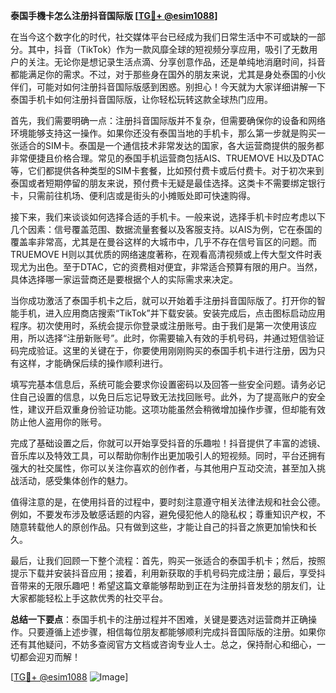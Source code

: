 **泰国手機卡怎么注册抖音国际版 [[TG💪+ @esim1088](https://t.me/s/esim1088)]**

在当今这个数字化的时代，社交媒体平台已经成为我们日常生活中不可或缺的一部分。其中，抖音（TikTok）作为一款风靡全球的短视频分享应用，吸引了无数用户的关注。无论你是想记录生活点滴、分享创意作品，还是单纯地消磨时间，抖音都能满足你的需求。不过，对于那些身在国外的朋友来说，尤其是身处泰国的小伙伴们，可能对如何注册抖音国际版感到困惑。别担心！今天就为大家详细讲解一下泰国手机卡如何注册抖音国际版，让你轻松玩转这款全球热门应用。

首先，我们需要明确一点：注册抖音国际版并不复杂，但需要确保你的设备和网络环境能够支持这一操作。如果你还没有泰国当地的手机卡，那么第一步就是购买一张适合的SIM卡。泰国是一个通信技术非常发达的国家，各大运营商提供的服务都非常便捷且价格合理。常见的泰国手机运营商包括AIS、TRUEMOVE H以及DTAC等，它们都提供各种类型的SIM卡套餐，比如预付费卡或后付费卡。对于初次来到泰国或者短期停留的朋友来说，预付费卡无疑是最佳选择。这类卡不需要绑定银行卡，只需前往机场、便利店或是街头的小摊贩处即可快速购得。

接下来，我们来谈谈如何选择合适的手机卡。一般来说，选择手机卡时应考虑以下几个因素：信号覆盖范围、数据流量套餐以及客服支持。以AIS为例，它在泰国的覆盖率非常高，尤其是在曼谷这样的大城市中，几乎不存在信号盲区的问题。而TRUEMOVE H则以其优质的网络速度著称，在观看高清视频或上传大型文件时表现尤为出色。至于DTAC，它的资费相对便宜，非常适合预算有限的用户。当然，具体选择哪一家运营商还是要根据个人的实际需求来决定。

当你成功激活了泰国手机卡之后，就可以开始着手注册抖音国际版了。打开你的智能手机，进入应用商店搜索“TikTok”并下载安装。安装完成后，点击图标启动应用程序。初次使用时，系统会提示你登录或注册账号。由于我们是第一次使用该应用，所以选择“注册新账号”。此时，你需要输入有效的手机号码，并通过短信验证码完成验证。这里的关键在于，你要使用刚刚购买的泰国手机卡进行注册，因为只有这样，才能确保后续的操作顺利进行。

填写完基本信息后，系统可能会要求你设置密码以及回答一些安全问题。请务必记住自己设置的信息，以免日后忘记导致无法找回账号。此外，为了提高账户的安全性，建议开启双重身份验证功能。这项功能虽然会稍微增加操作步骤，但却能有效防止他人盗用你的账号。

完成了基础设置之后，你就可以开始享受抖音的乐趣啦！抖音提供了丰富的滤镜、音乐库以及特效工具，可以帮助你制作出更加吸引人的短视频。同时，平台还拥有强大的社交属性，你可以关注你喜欢的创作者，与其他用户互动交流，甚至加入挑战活动，感受集体创作的魅力。

值得注意的是，在使用抖音的过程中，要时刻注意遵守相关法律法规和社会公德。例如，不要发布涉及敏感话题的内容，避免侵犯他人的隐私权；尊重知识产权，不随意转载他人的原创作品。只有做到这些，才能让自己的抖音之旅更加愉快和长久。

最后，让我们回顾一下整个流程：首先，购买一张适合的泰国手机卡；然后，按照提示下载并安装抖音应用；接着，利用新获取的手机号码完成注册；最后，享受抖音带来的无限乐趣吧！希望这篇文章能够帮助到正在为注册抖音发愁的朋友们，让大家都能轻松上手这款优秀的社交平台。

**总结一下要点**：泰国手机卡的注册过程并不困难，关键是要选对运营商并正确操作。只要遵循上述步骤，相信每位朋友都能够顺利完成抖音国际版的注册。如果你还有其他疑问，不妨多查阅官方文档或咨询专业人士。总之，保持耐心和细心，一切都会迎刃而解！

[[TG💪+ @esim1088](https://t.me/s/esim1088) ![Image](https://i.postimg.cc/4NQfJmqS/Snipaste-2025-05-13-00-14-12.png)]